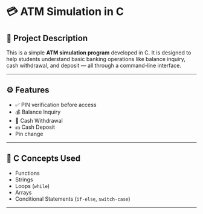 # 💳 ATM Simulation in C

## 📘 Project Description

This is a simple **ATM simulation program** developed in C. It is designed to help students understand basic banking operations like balance inquiry, cash withdrawal, and deposit — all through a command-line interface.

---

## ⚙️ Features

- ✅ PIN verification before access
- 💰 Balance Inquiry
- 🏧 Cash Withdrawal
- 💵 Cash Deposit
- Pin change

---

## 🧠 C Concepts Used

- Functions
- Strings
- Loops (`while`)
- Arrays
- Conditional Statements (`if-else`, `switch-case`)

---


